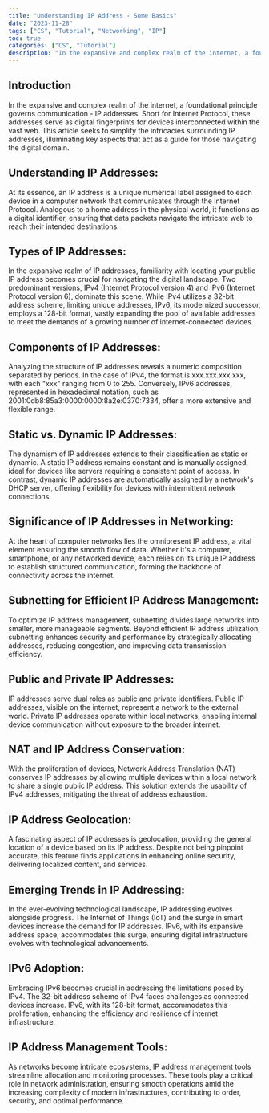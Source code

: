 ```yaml
---
title: "Understanding IP Address - Some Basics"
date: "2023-11-28"
tags: ["CS", "Tutorial", "Networking", "IP"]
toc: true
categories: ["CS", "Tutorial"]
description: "In the expansive and complex realm of the internet, a foundational principle governs communication - IP addresses. Short for Internet Protocol, these addresses serve as digital fingerprints for devices interconnected within the vast web. This article seeks to simplify the intricacies surrounding IP addresses, illuminating key aspects that act as a guide for those navigating the digital domain."
---
```


## Introduction

In the expansive and complex realm of the internet, a foundational principle governs communication - IP addresses. Short for Internet Protocol, these addresses serve as digital fingerprints for devices interconnected within the vast web. This article seeks to simplify the intricacies surrounding IP addresses, illuminating key aspects that act as a guide for those navigating the digital domain.

## Understanding IP Addresses:

At its essence, an IP address is a unique numerical label assigned to each device in a computer network that communicates through the Internet Protocol. Analogous to a home address in the physical world, it functions as a digital identifier, ensuring that data packets navigate the intricate web to reach their intended destinations.

## Types of IP Addresses:

In the expansive realm of IP addresses, familiarity with locating your public IP address becomes crucial for navigating the digital landscape. Two predominant versions, IPv4 (Internet Protocol version 4) and IPv6 (Internet Protocol version 6), dominate this scene. While IPv4 utilizes a 32-bit address scheme, limiting unique addresses, IPv6, its modernized successor, employs a 128-bit format, vastly expanding the pool of available addresses to meet the demands of a growing number of internet-connected devices.

## Components of IP Addresses:

Analyzing the structure of IP addresses reveals a numeric composition separated by periods. In the case of IPv4, the format is xxx.xxx.xxx.xxx, with each "xxx" ranging from 0 to 255. Conversely, IPv6 addresses, represented in hexadecimal notation, such as 2001:0db8:85a3:0000:0000:8a2e:0370:7334, offer a more extensive and flexible range.

## Static vs. Dynamic IP Addresses:

The dynamism of IP addresses extends to their classification as static or dynamic. A static IP address remains constant and is manually assigned, ideal for devices like servers requiring a consistent point of access. In contrast, dynamic IP addresses are automatically assigned by a network's DHCP server, offering flexibility for devices with intermittent network connections.

## Significance of IP Addresses in Networking:

At the heart of computer networks lies the omnipresent IP address, a vital element ensuring the smooth flow of data. Whether it's a computer, smartphone, or any networked device, each relies on its unique IP address to establish structured communication, forming the backbone of connectivity across the internet.

## Subnetting for Efficient IP Address Management:

To optimize IP address management, subnetting divides large networks into smaller, more manageable segments. Beyond efficient IP address utilization, subnetting enhances security and performance by strategically allocating addresses, reducing congestion, and improving data transmission efficiency.

## Public and Private IP Addresses:

IP addresses serve dual roles as public and private identifiers. Public IP addresses, visible on the internet, represent a network to the external world. Private IP addresses operate within local networks, enabling internal device communication without exposure to the broader internet.

## NAT and IP Address Conservation:

With the proliferation of devices, Network Address Translation (NAT) conserves IP addresses by allowing multiple devices within a local network to share a single public IP address. This solution extends the usability of IPv4 addresses, mitigating the threat of address exhaustion.

## IP Address Geolocation:

A fascinating aspect of IP addresses is geolocation, providing the general location of a device based on its IP address. Despite not being pinpoint accurate, this feature finds applications in enhancing online security, delivering localized content, and services.

## Emerging Trends in IP Addressing:

In the ever-evolving technological landscape, IP addressing evolves alongside progress. The Internet of Things (IoT) and the surge in smart devices increase the demand for IP addresses. IPv6, with its expansive address space, accommodates this surge, ensuring digital infrastructure evolves with technological advancements.

## IPv6 Adoption:

Embracing IPv6 becomes crucial in addressing the limitations posed by IPv4. The 32-bit address scheme of IPv4 faces challenges as connected devices increase. IPv6, with its 128-bit format, accommodates this proliferation, enhancing the efficiency and resilience of internet infrastructure.

## IP Address Management Tools:

As networks become intricate ecosystems, IP address management tools streamline allocation and monitoring processes. These tools play a critical role in network administration, ensuring smooth operations amid the increasing complexity of modern infrastructures, contributing to order, security, and optimal performance.
